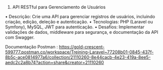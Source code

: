 1. API RESTful para Gerenciamento de Usuários

•	Descrição: Crie uma API para gerenciar registros de usuários, incluindo criação, edição, deleção e autenticação.
•	Tecnologias: PHP (Laravel ou Symfony), MySQL, JWT para autenticação.
•	Desafios: Implementar validações de dados, middleware para segurança, e documentação da API com Swagger.


Documentação Postman : https://gold-crescent-599777.postman.co/workspace/Treining-Laravel~77208b01-0845-437f-8b5c-ace0814977a6/collection/21110260-8e44cacb-4e23-419a-8ee5-aedc2c2a8b74?action=share&creator=21110260

